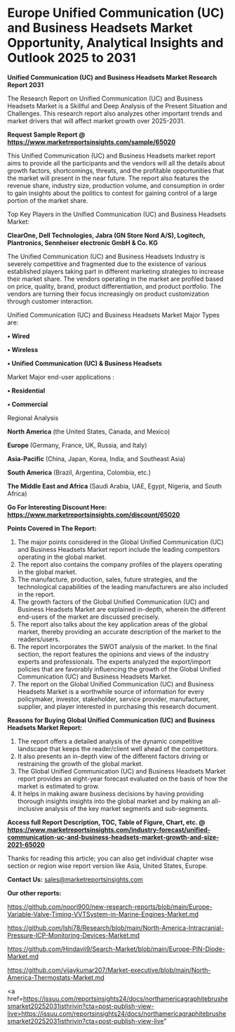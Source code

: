 # Europe Unified Communication (UC) and Business Headsets Market Opportunity, Analytical Insights and Outlook 2025 to 2031

<strong>Unified Communication (UC) and Business Headsets Market Research Report 2031</strong>

The Research Report on Unified Communication (UC) and Business Headsets Market is a Skillful and Deep Analysis of the Present Situation and Challenges. This research report also analyzes other important trends and market drivers that will affect market growth over 2025-2031.

<strong>Request Sample Report @ <a href=https://www.marketreportsinsights.com/sample/65020>https://www.marketreportsinsights.com/sample/65020</a></strong>

This Unified Communication (UC) and Business Headsets market report aims to provide all the participants and the vendors will all the details about growth factors, shortcomings, threats, and the profitable opportunities that the market will present in the near future. The report also features the revenue share, industry size, production volume, and consumption in order to gain insights about the politics to contest for gaining control of a large portion of the market share.

Top Key Players in the Unified Communication (UC) and Business Headsets Market:

<strong>ClearOne, Dell Technologies, Jabra (GN Store Nord A/S), Logitech, Plantronics, Sennheiser electronic GmbH & Co. KG</strong>

The Unified Communication (UC) and Business Headsets Industry is severely competitive and fragmented due to the existence of various established players taking part in different marketing strategies to increase their market share. The vendors operating in the market are profiled based on price, quality, brand, product differentiation, and product portfolio. The vendors are turning their focus increasingly on product customization through customer interaction.

Unified Communication (UC) and Business Headsets Market Major Types are:

<strong>• Wired

• Wireless

• Unified Communication (UC) & Business Headsets</strong>

Market Major end-user applications :

<strong>• Residential

• Commercial</strong>

Regional Analysis

</u><strong><b>North America</b></strong> (the United States, Canada, and Mexico)

<strong><b>Europe </b></strong>(Germany, France, UK, Russia, and Italy)

<strong><b>Asia-Pacific</b></strong> (China, Japan, Korea, India, and Southeast Asia)

<strong><b>South America</b></strong> (Brazil, Argentina, Colombia, etc.)

<strong><b>The Middle East and Africa</b></strong> (Saudi Arabia, UAE, Egypt, Nigeria, and South Africa)

<strong>Go For Interesting Discount Here: <a href=https://www.marketreportsinsights.com/discount/65020>https://www.marketreportsinsights.com/discount/65020</a></strong>

<strong>Points Covered in The Report:</strong>
<ol>
  <li>The major points considered in the Global Unified Communication (UC) and Business Headsets Market report include the leading competitors operating in the global market.</li>
  <li>The report also contains the company profiles of the players operating in the global market.</li>
  <li>The manufacture, production, sales, future strategies, and the technological capabilities of the leading manufacturers are also included in the report.</li>
  <li>The growth factors of the Global Unified Communication (UC) and Business Headsets Market are explained in-depth, wherein the different end-users of the market are discussed precisely.</li>
  <li>The report also talks about the key application areas of the global market, thereby providing an accurate description of the market to the readers/users.</li>
  <li>The report incorporates the SWOT analysis of the market. In the final section, the report features the opinions and views of the industry experts and professionals. The experts analyzed the export/import policies that are favorably influencing the growth of the Global Unified Communication (UC) and Business Headsets Market.</li>
  <li>The report on the Global Unified Communication (UC) and Business Headsets Market is a worthwhile source of information for every policymaker, investor, stakeholder, service provider, manufacturer, supplier, and player interested in purchasing this research document.</li>
</ol>
<strong>Reasons for Buying Global Unified Communication (UC) and Business Headsets Market Report:</strong>

<ol>
  <li>The report offers a detailed analysis of the dynamic competitive landscape that keeps the reader/client well ahead of the competitors.</li>
  <li>It also presents an in-depth view of the different factors driving or restraining the growth of the global market.</li>
  <li>The Global Unified Communication (UC) and Business Headsets Market report provides an eight-year forecast evaluated on the basis of how the market is estimated to grow.</li>
  <li>It helps in making aware business decisions by having providing thorough insights insights into the global market and by making an all-inclusive analysis of the key market segments and sub-segments.</li>
</ol>
<strong>Access full Report Description, TOC, Table of Figure, Chart, etc. @ <a href=https://www.marketreportsinsights.com/industry-forecast/unified-communication-uc-and-business-headsets-market-growth-and-size-2021-65020>https://www.marketreportsinsights.com/industry-forecast/unified-communication-uc-and-business-headsets-market-growth-and-size-2021-65020</a></strong>


Thanks for reading this article; you can also get individual chapter wise section or region wise report version like Asia, United States, Europe.

<strong>Contact Us:</strong>
sales@marketreportsinsights.com

<strong>Our other reports:</strong>

<a href=https://github.com/noori900/new-research-reports/blob/main/Europe-Variable-Valve-Timing-VVTSystem-in-Marine-Engines-Market.md>https://github.com/noori900/new-research-reports/blob/main/Europe-Variable-Valve-Timing-VVTSystem-in-Marine-Engines-Market.md</a>

<a href=https://github.com/Ishi78/Research/blob/main/North-America-Intracranial-Pressure-ICP-Monitoring-Devices-Market.md>https://github.com/Ishi78/Research/blob/main/North-America-Intracranial-Pressure-ICP-Monitoring-Devices-Market.md</a>

<a href=https://github.com/Hindavii9/Search-Market/blob/main/Europe-PIN-Diode-Market.md>https://github.com/Hindavii9/Search-Market/blob/main/Europe-PIN-Diode-Market.md</a>

<a href=https://github.com/vijaykumar207/Market-executive/blob/main/North-America-Thermostats-Market.md>https://github.com/vijaykumar207/Market-executive/blob/main/North-America-Thermostats-Market.md</a>

<a href=https://issuu.com/reportsinsights24/docs/northamericagraphitebrushesmarket20252031isthrivin?cta=post-publish-view-live>https://issuu.com/reportsinsights24/docs/northamericagraphitebrushesmarket20252031isthrivin?cta=post-publish-view-live</a>"
